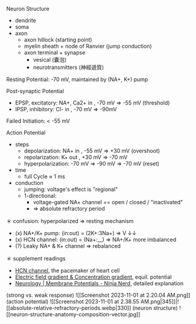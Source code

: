 
Neuron Structure
- dendrite
- soma
- axon
	- axon hillock                     (starting point)
	- myelin sheath + node of Ranvier  (jump conduction)
	- axon terminal + synapse
		- vesical (囊泡)
		- neurotransmitters (神經遞質)

Resting Potential:  -70 mV,  maintained by (NA+, K+) pump

Post-synaptic Potential
- EPSP, excitatory:  NA+, Ca2+ in ,  -70 mV => -55 mV  (threshold)
- IPSP, inhibitory:  Cl- in       ,  -70 mV => -90mV

Failed Initiation:  < -55 mV

Action Potential
- steps
	- depolarization:     NA+ in ,  -55 mV => +30 mV  (overshoot)
	- repolarization:     K+ out ,  +30 mV => -70 mV
	- hyperpolarization:  -70 mV => -90 mV => -70 mV  (reset)
- time
	- full Cycle $\approx$ 1 ms 
- conduction
	- jumping:  voltage's effect is "regional"
	- 1-directional: 
		- voltage-gated NA+ channel == open / closed / "inactivated"
		- => absolute refractory period

＊ confusion:  hyperpolarized => resting mechanism
- (x) NA+/K+ pump: (in:out) = (2K+:3Na+)  =>  V ↓↓
- (x) HCN channel: (in:out) = (Na+:\_\_)  =>  NA+/K+ more imbalanced 
- (?) Leaky NA+ & K+ channel => rebalanced

＊ supplement readings
- [HCN channel](https://en.wikipedia.org/wiki/HCN_channel), the pacemaker of heart cell
- [Electric field gradient & Concentration gradient](https://www.youtube.com/watch?v=MplWXZTOk6o&list=PLJIs8ZcKXHUzZD6YqBrrLDJZAHmsg8exy&index=5), equil. potential
- [Neurology | Membrane Potentials - Ninja Nerd](https://www.youtube.com/watch?v=Jk_9IhHVOTk), detailed explanation

(strong vs. weak response)
![[Screenshot 2023-11-01 at 2.20.04 AM.png]]
(action potential)
![[Screenshot 2023-11-01 at 2.38.55 AM.png|345]]|![[absolute-relative-refractory-periods.webp|330]]
(neuron structure)
![[neuron-structure-anatomy-composition-vector.jpg]]